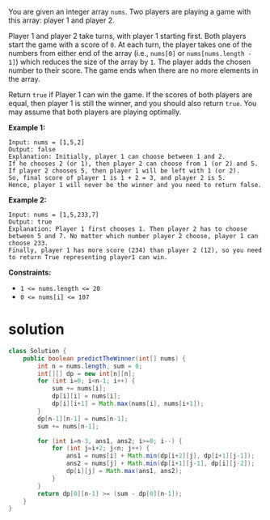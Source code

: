 You are given an integer array `nums`. Two players are playing a game with this array: player 1 and player 2.

Player 1 and player 2 take turns, with player 1 starting first. Both players start the game with a score of `0`. At each turn, the player takes one of the numbers from either end of the array (i.e., `nums[0]` or `nums[nums.length - 1]`) which reduces the size of the array by `1`. The player adds the chosen number to their score. The game ends when there are no more elements in the array.

Return `true` if Player 1 can win the game. If the scores of both players are equal, then player 1 is still the winner, and you should also return `true`. You may assume that both players are playing optimally.

 

**Example 1:**

```
Input: nums = [1,5,2]
Output: false
Explanation: Initially, player 1 can choose between 1 and 2. 
If he chooses 2 (or 1), then player 2 can choose from 1 (or 2) and 5. If player 2 chooses 5, then player 1 will be left with 1 (or 2). 
So, final score of player 1 is 1 + 2 = 3, and player 2 is 5. 
Hence, player 1 will never be the winner and you need to return false.
```

**Example 2:**

```
Input: nums = [1,5,233,7]
Output: true
Explanation: Player 1 first chooses 1. Then player 2 has to choose between 5 and 7. No matter which number player 2 choose, player 1 can choose 233.
Finally, player 1 has more score (234) than player 2 (12), so you need to return True representing player1 can win.
```

 

**Constraints:**

- `1 <= nums.length <= 20`
- `0 <= nums[i] <= 107`

# solution

```java
class Solution {
    public boolean predictTheWinner(int[] nums) {
        int n = nums.length, sum = 0;
        int[][] dp = new int[n][n];
        for (int i=0; i<n-1; i++) {
            sum += nums[i];
            dp[i][i] = nums[i];
            dp[i][i+1] = Math.max(nums[i], nums[i+1]);
        }
        dp[n-1][n-1] = nums[n-1];
        sum += nums[n-1];

        for (int i=n-3, ans1, ans2; i>=0; i--) {
            for (int j=i+2; j<n; j++) {
                ans1 = nums[i] + Math.min(dp[i+2][j], dp[i+1][j-1]);
                ans2 = nums[j] + Math.min(dp[i+1][j-1], dp[i][j-2]);
                dp[i][j] = Math.max(ans1, ans2);
            }
        }
        return dp[0][n-1] >= (sum - dp[0][n-1]);
    }
}
```

